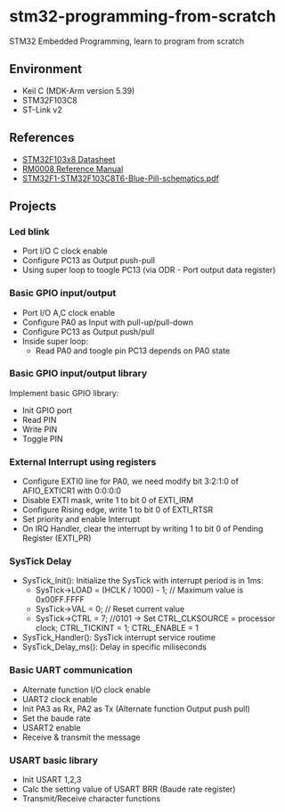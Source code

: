 # stm32-programming-from-scratch
STM32 Embedded Programming, learn to program from scratch

## Environment
- Keil C (MDK-Arm version 5.39)
- STM32F103C8
- ST-Link v2
## References
- [STM32F103x8 Datasheet](https://www.st.com/resource/en/datasheet/stm32f103c8.pdf)
- [RM0008 Reference Manual](https://www.st.com/resource/en/reference_manual/rm0008-stm32f101xx-stm32f102xx-stm32f103xx-stm32f105xx-and-stm32f107xx-advanced-armbased-32bit-mcus-stmicroelectronics.pdf)
- [STM32F1-STM32F103C8T6-Blue-Pill-schematics.pdf](https://github.com/nambhd/stm32-programming-from-scratch/files/14504723/STM32F1-STM32F103C8T6-Blue-Pill-schematics.pdf)

## Projects
### Led blink
- Port I/O C clock enable
- Configure PC13 as Output push-pull
- Using super loop to toogle PC13 (via ODR - Port output data register)
### Basic GPIO input/output
- Port I/O A,C clock enable
- Configure PA0 as Input with pull-up/pull-down
- Configure PC13 as Output push/pull
- Inside super loop:
  - Read PA0 and toogle pin PC13 depends on PA0 state
### Basic GPIO input/output library
Implement basic GPIO library:
- Init GPIO port
- Read PIN
- Write PIN
- Toggle PIN
### External Interrupt using registers
- Configure EXTI0 line for PA0, we need modify bit 3:2:1:0 of AFIO_EXTICR1 with 0:0:0:0
- Disable EXTI mask, write 1 to bit 0 of EXTI_IRM
- Configure Rising edge, write 1  to bit 0 of EXTI_RTSR
- Set priority and enable Interrupt
- On IRQ Handler, clear the interrupt by writing 1 to bit 0 of Pending Register (EXTI_PR)
### SysTick Delay
- SysTick_Init(): Initialize the SysTick with interrupt period is in 1ms:
  - SysTick->LOAD = (HCLK / 1000) - 1; // Maximum value is 0x00FF.FFFF
  - SysTick->VAL = 0; // Reset current value
  - SysTick->CTRL = 7; //0101 -> Set CTRL_CLKSOURCE = processor clock; CTRL_TICKINT = 1; CTRL_ENABLE = 1
- SysTick_Handler(): SysTick interrupt service routime
- SysTick_Delay_ms(): Delay in specific miliseconds
### Basic UART communication
-  Alternate function I/O clock enable
-  UART2 clock enable
-  Init PA3 as Rx, PA2 as Tx (Alternate function Output push pull)
-  Set the baude rate
-  USART2 enable
-  Receive & transmit the message
### USART basic library
- Init USART 1,2,3
- Calc the setting value of USART BRR (Baude rate register)
- Transmit/Receive character functions
